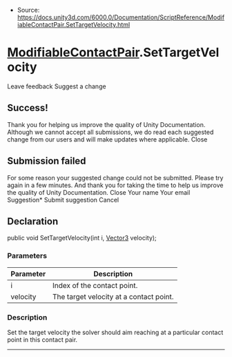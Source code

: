 * Source: https://docs.unity3d.com/6000.0/Documentation/ScriptReference/ModifiableContactPair.SetTargetVelocity.html

#  [ModifiableContactPair](https://docs.unity3d.com/6000.0/Documentation/ScriptReference/ModifiableContactPair.html).SetTargetVelocity
Leave feedback
Suggest a change
## Success!
Thank you for helping us improve the quality of Unity Documentation. Although we cannot accept all submissions, we do read each suggested change from our users and will make updates where applicable.
Close
## Submission failed
For some reason your suggested change could not be submitted. Please <a>try again</a> in a few minutes. And thank you for taking the time to help us improve the quality of Unity Documentation.
Close
Your name Your email Suggestion* Submit suggestion
Cancel
## Declaration
public void SetTargetVelocity(int i, [Vector3](https://docs.unity3d.com/6000.0/Documentation/ScriptReference/Vector3.html) velocity); 
### Parameters
Parameter | Description  
---|---  
i | Index of the contact point.  
velocity | The target velocity at a contact point.  
### Description
Set the target velocity the solver should aim reaching at a particular contact point in this contact pair.
* * *
